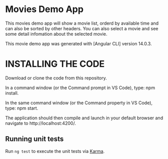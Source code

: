 # Movies Demo App

This movies demo app will show a movie list, orderd by available time and can also be sorted by other headers. You can also select a movie and see some detail infomation about the selected movie.

This movie demo app was generated with [Angular CLI] version 14.0.3.

# INSTALLING THE CODE

Download or clone the code from this repository.

In a command window (or the Command prompt in VS Code), type: npm install.

In the same command window (or the Command property in VS Code), type: npm start.

The application should then compile and launch in your default browser and navigate to http://localhost:4200/.


## Running unit tests

Run `ng test` to execute the unit tests via [Karma](https://karma-runner.github.io).